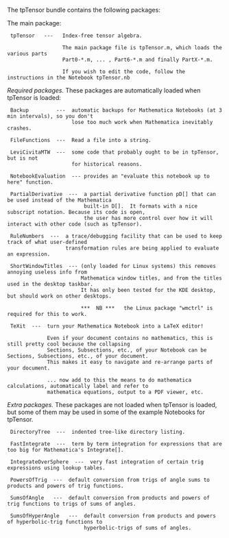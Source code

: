 ---
---

The tpTensor bundle contains the following packages:

The main package:

     tpTensor   ---   Index-free tensor algebra.

                      The main package file is tpTensor.m, which loads the various parts
                      Part0-*.m, ... , Part6-*.m and finally PartX-*.m.

                      If you wish to edit the code, follow the instructions in the Notebook tpTensor.nb

*Required packages.*  These packages are automatically loaded when tpTensor is loaded:

     Backup         ---  automatic backups for Mathematica Notebooks (at 3 min intervals), so you don't
                         lose too much work when Mathematica inevitably crashes.

     FileFunctions  ---  Read a file into a string.

     LeviCivitaMTW  ---  some code that probably ought to be in tpTensor, but is not
                         for historical reasons.

     NotebookEvaluation  --- provides an "evaluate this notebook up to here" function.

     PartialDerivative  ---  a partial derivative function pD[] that can be used instead of the Mathematica
                             built-in D[].  It formats with a nice subscript notation. Because its code is open,
                             the user has more control over how it will interact with other code (such as tpTensor).

     RuleNumbers  ---  a trace/debugging facility that can be used to keep track of what user-defined
                       transformation rules are being applied to evaluate an expression.

     ShortWindowTitles  --- (only loaded for Linux systems) this removes annoying useless info from
                            Mathematica window titles, and from the titles used in the desktop taskbar.
                            It has only been tested for the KDE desktop, but should work on other desktops.

                            ***  NB ***   the Linux package "wmctrl" is required for this to work.

     TeXit  ---  turn your Mathematica Notebook into a LaTeX editor!

                 Even if your document contains no mathematics, this is still pretty cool because the collapsing
                 Sections, Subsections, etc., of your Notebook can be Sections, Subsections, etc., of your document.
                 This makes it easy to navigate and re-arrange parts of your document.
                   
                 ... now add to this the means to do mathematica calculations, automatically label and refer to
                 mathematica equations, output to a PDF viewer, etc. 

*Extra packages.*  These packages are not loaded when tpTensor is loaded, but some of them may be used in
                   some of the example Notebooks for tpTensor. 

     DirectoryTree  ---  indented tree-like directory listing.                

     FastIntegrate  ---  term by term integration for expressions that are too big for Mathematica's Integrate[].

     IntegrateOverSphere  ---  very fast integration of certain trig expressions using lookup tables.   

     PowersOfTrig  ---  default conversion from trigs of angle sums to products and powers of trig functions.
                 
     SumsOfAngle   ---  default conversion from products and powers of trig functions to trigs of sums of angles.

     SumsOfHyperAngle   ---  default conversion from products and powers of hyperbolic-trig functions to
                             hyperbolic-trigs of sums of angles.

      
                             
